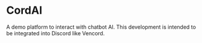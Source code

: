 # CordAI
 A demo platform to interact with chatbot AI. This development is intended to be integrated into Discord like Vencord. 
